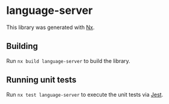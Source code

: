 # language-server

This library was generated with [Nx](https://nx.dev).

## Building

Run `nx build language-server` to build the library.

## Running unit tests

Run `nx test language-server` to execute the unit tests via [Jest](https://jestjs.io).
